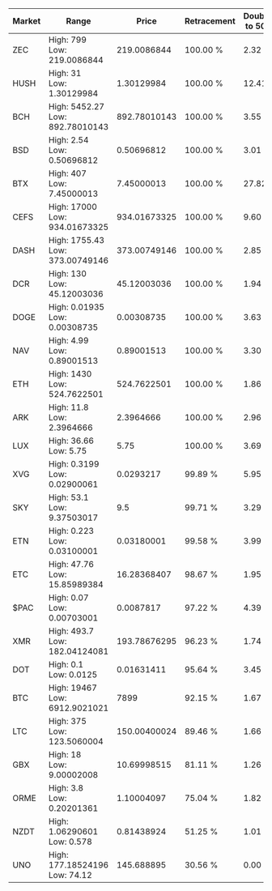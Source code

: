 | Market | Range | Price| Retracement | Doubles to 50% |
| --- | --- | --- | --- | --- |
| ZEC | High: 799<br />Low: 219.0086844 | 219.0086844 | 100.00 % | 2.32 |
| HUSH | High: 31<br />Low: 1.30129984 | 1.30129984 | 100.00 % | 12.41 |
| BCH | High: 5452.27<br />Low: 892.78010143 | 892.78010143 | 100.00 % | 3.55 |
| BSD | High: 2.54<br />Low: 0.50696812 | 0.50696812 | 100.00 % | 3.01 |
| BTX | High: 407<br />Low: 7.45000013 | 7.45000013 | 100.00 % | 27.82 |
| CEFS | High: 17000<br />Low: 934.01673325 | 934.01673325 | 100.00 % | 9.60 |
| DASH | High: 1755.43<br />Low: 373.00749146 | 373.00749146 | 100.00 % | 2.85 |
| DCR | High: 130<br />Low: 45.12003036 | 45.12003036 | 100.00 % | 1.94 |
| DOGE | High: 0.01935<br />Low: 0.00308735 | 0.00308735 | 100.00 % | 3.63 |
| NAV | High: 4.99<br />Low: 0.89001513 | 0.89001513 | 100.00 % | 3.30 |
| ETH | High: 1430<br />Low: 524.7622501 | 524.7622501 | 100.00 % | 1.86 |
| ARK | High: 11.8<br />Low: 2.3964666 | 2.3964666 | 100.00 % | 2.96 |
| LUX | High: 36.66<br />Low: 5.75 | 5.75 | 100.00 % | 3.69 |
| XVG | High: 0.3199<br />Low: 0.02900061 | 0.0293217 | 99.89 % | 5.95 |
| SKY | High: 53.1<br />Low: 9.37503017 | 9.5 | 99.71 % | 3.29 |
| ETN | High: 0.223<br />Low: 0.03100001 | 0.03180001 | 99.58 % | 3.99 |
| ETC | High: 47.76<br />Low: 15.85989384 | 16.28368407 | 98.67 % | 1.95 |
| $PAC | High: 0.07<br />Low: 0.00703001 | 0.0087817 | 97.22 % | 4.39 |
| XMR | High: 493.7<br />Low: 182.04124081 | 193.78676295 | 96.23 % | 1.74 |
| DOT | High: 0.1<br />Low: 0.0125 | 0.01631411 | 95.64 % | 3.45 |
| BTC | High: 19467<br />Low: 6912.9021021 | 7899 | 92.15 % | 1.67 |
| LTC | High: 375<br />Low: 123.5060004 | 150.00400024 | 89.46 % | 1.66 |
| GBX | High: 18<br />Low: 9.00002008 | 10.69998515 | 81.11 % | 1.26 |
| ORME | High: 3.8<br />Low: 0.20201361 | 1.10004097 | 75.04 % | 1.82 |
| NZDT | High: 1.06290601<br />Low: 0.578 | 0.81438924 | 51.25 % | 1.01 |
| UNO | High: 177.18524196<br />Low: 74.12 | 145.688895 | 30.56 % | 0.00 |

